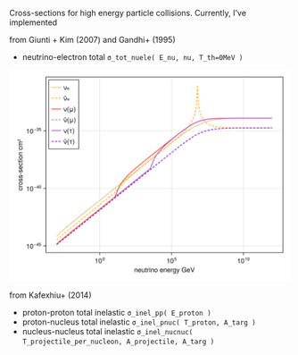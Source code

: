 Cross-sections for high energy particle collisions. Currently, I've implemented

from Giunti + Kim (2007) and Gandhi+ (1995)
- neutrino-electron total `σ_tot_nuele( E_nu, nu, T_th=0MeV )`

![neutrino-electron total xs](figures/xs_nuele.svg)

from Kafexhiu+ (2014) 
- proton-proton total inelastic `σ_inel_pp( E_proton )`
- proton-nucleus total inelastic `σ_inel_pnuc( T_proton, A_targ )`
- nucleus-nucleus total inelastic `σ_inel_nucnuc( T_projectile_per_nucleon, A_projectile, A_targ )`

